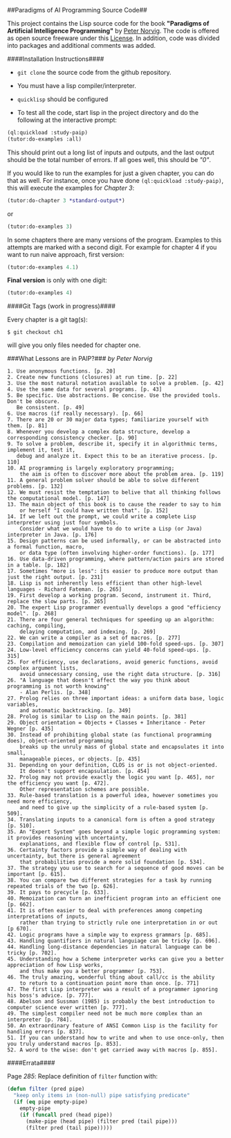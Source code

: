 ##Paradigms of AI Programming Source Code##

This project contains the Lisp source code for the book **"Paradigms of Artificial Intelligence Programming"**
by [Peter Norvig](http://norvig.com). The code is offered as open source freeware under this [License](LICENSE.md).
In addition, code was divided into packages and additional comments was added.

####Installation Instructions####

- ```git clone``` the source code from the github repository.

- You must have a lisp compiler/interpreter.

- ```quicklisp``` should be configured

- To test all the code, start lisp in the project directory and do the
  following at the interactive prompt:

``` cl
(ql:quickload :study-paip)
(tutor:do-examples :all)
```

This should print out a long list of inputs and outputs, and the last
output should be the total number of errors. If all goes well, this should be *"0"*.

If you would like to run the examples for just a given chapter, you can do that
as well. For instance, once you have done ``(ql:quickload :study-paip)``, this will
execute the examples for _Chapter 3_:

``` cl
(tutor:do-chapter 3 *standard-output*)
```

or

``` cl
(tutor:do-examples 3)
```

In some chapters there are many versions of the program. Examples to this attempts are
marked with a second digit. For example for chapter 4 if you want to run naive approach,
first version:

``` cl
(tutor:do-examples 4.1)
```

**Final version** is only with one digit:

``` cl
(tutor:do-examples 4)
````

####Git Tags (work in progress)####

Every chapter is a git tag(s):

```$ git checkout ch1```

will give you only files needed for chapter one.

###What Lessons are in PAIP?###
_by Peter Norvig_

```
1. Use anonymous functions. [p. 20]
2. Create new functions (closures) at run time. [p. 22]
3. Use the most natural notation available to solve a problem. [p. 42]
4. Use the same data for several programs. [p. 43]
5. Be specific. Use abstractions. Be concise. Use the provided tools. Don't be obscure.
   Be consistent. [p. 49]
6. Use macros (if really necessary). [p. 66]
7. There are 20 or 30 major data types; familiarize yourself with them. [p. 81]
8. Whenever you develop a complex data structure, develop a corresponding consistency checker. [p. 90]
9. To solve a problem, describe it, specify it in algorithmic terms, implement it, test it,
   debug and analyze it. Expect this to be an iterative process. [p. 110]
10. AI programming is largely exploratory programming;
    the aim is often to discover more about the problem area. [p. 119]
11. A general problem solver should be able to solve different problems. [p. 132]
12. We must resist the temptation to belive that all thinking follows the computational model. [p. 147]
13. The main object of this book is to cause the reader to say to him
    or herself "I could have written that". [p. 152]
14. If we left out the prompt, we could write a complete Lisp interpreter using just four symbols.
    Consider what we would have to do to write a Lisp (or Java) interpreter in Java. [p. 176]
15. Design patterns can be used informally, or can be abstracted into a formal function, macro,
    or data type (often involving higher-order functions). [p. 177]
16. Use data-driven programming, where pattern/action pairs are stored in a table. [p. 182]
17. Sometimes "more is less": its easier to produce more output than just the right output. [p. 231]
18. Lisp is not inherently less efficient than other high-level languages - Richard Fateman. [p. 265]
19. First develop a working program. Second, instrument it. Third, replace the slow parts. [p. 265]
20. The expert Lisp programmer eventually develops a good "efficiency model". [p. 268]
21. There are four general techniques for speeding up an algorithm: caching, compiling,
    delaying computation, and indexing. [p. 269]
22. We can write a compiler as a set of macros. [p. 277]
23. Compilation and memoization can yield 100-fold speed-ups. [p. 307]
24. Low-level efficiency concerns can yield 40-fold speed-ups. [p. 315]
25. For efficiency, use declarations, avoid generic functions, avoid complex argument lists,
    avoid unnecessary consing, use the right data structure. [p. 316]
26. "A language that doesn't affect the way you think about programming is not worth knowing"
    - Alan Perlis. [p. 348]
27. Prolog relies on three important ideas: a uniform data base, logic variables,
    and automatic backtracking. [p. 349]
28. Prolog is similar to Lisp on the main points. [p. 381]
29. Object orientation = Objects + Classes + Inheritance - Peter Wegner [p. 435]
30. Instead of prohibiting global state (as functional programming does), object-oriented programming
    breaks up the unruly mass of global state and encapsulates it into small,
    manageable pieces, or objects. [p. 435]
31. Depending on your definition, CLOS is or is not object-oriented.
    It doesn't support encapsulation. [p. 454]
32. Prolog may not provide exactly the logic you want [p. 465], nor the efficiency you want [p. 472].
    Other representation schemes are possible.
33. Rule-based translation is a powerful idea, however sometimes you need more efficiency,
    and need to give up the simplicity of a rule-based system [p. 509].
34. Translating inputs to a canonical form is often a good strategy [p. 510].
35. An "Expert System" goes beyond a simple logic programming system: it provides reasoning with uncertainty,
    explanations, and flexible flow of control [p. 531].
36. Certainty factors provide a simple way of dealing with uncertainty, but there is general agreement
    that probabilities provide a more solid foundation [p. 534].
37. The strategy you use to search for a sequence of good moves can be important [p. 615].
38. You can compare two different strategies for a task by running repeated trials of the two [p. 626].
39. It pays to precycle [p. 633].
40. Memoization can turn an inefficient program into an efficient one [p. 662].
41. It is often easier to deal with preferences among competing interpretations of inputs,
    rather than trying to strictly rule one interpretation in or out [p 670].
42. Logic programs have a simple way to express grammars [p. 685].
43. Handling quantifiers in natural languiage can be tricky [p. 696].
44. Handling long-distance dependencies in natural language can be tricky [p. 702].
45. Understanding how a Scheme interpreter works can give you a better appreciation of how Lisp works,
    and thus make you a better programmer [p. 753].
46. The truly amazing, wonderful thing about call/cc is the ability
    to return to a continuation point more than once. [p. 771]
47. The first Lisp interpreter was a result of a programmer ignoring his boss's advice. [p. 777].
48. Abelson and Sussman (1985) is probably the best introduction to computer science ever written [p. 777].
49. The simplest compiler need not be much more complex than an interpreter [p. 784].
50. An extraordinary feature of ANSI Common Lisp is the facility for handling errors [p. 837].
51. If you can understand how to write and when to use once-only, then you truly understand macros [p. 853].
52. A word to the wise: don't get carried away with macros [p. 855].
```

####Errata####

Page *285*: Replace definition of `filter` function with:

``` cl
(defun filter (pred pipe)
  "keep only items in (non-null) pipe satisfying predicate"
  (if (eq pipe empty-pipe)
    empty-pipe
    (if (funcall pred (head pipe))
      (make-pipe (head pipe) (filter pred (tail pipe)))
      (filter pred (tail pipe)))))
```
